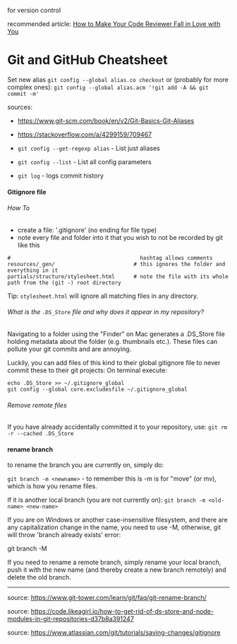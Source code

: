 for version control

recommended article: [How to Make Your Code Reviewer Fall in Love with You](https://mtlynch.io/code-review-love/)

# Git and GitHub Cheatsheet

Set new alias
`git config --global alias.co checkout` 
or (probably for more complex ones):
`git config --global alias.acm '!git add -A && git commit -m'`

sources: 
- https://www.git-scm.com/book/en/v2/Git-Basics-Git-Aliases
- https://stackoverflow.com/a/4299159/709467

- `git config --get-regexp alias` - List just aliases

- `git config --list` - List all config parameters

- `git log` - logs commit history

#### Gitignore file

###### How To

- create a file: '.gitignore' (no ending for file type)
- note every file and folder into it that you wish to not be recorded by git like this

```
#                                         hashtag allows comments
resources/_gen/                         # this ignores the folder and everything in it
partials/structure/stylesheet.html      # note the file with its whole path from the (git -) root directory
```

Tip: `stylesheet.html` will ignore all matching files in any directory.

###### What is the `.DS_Store` file and why does it appear in my repository?
Navigating to a folder using the "Finder" on Mac generates a .DS_Store file holding metadata about the folder (e.g. thumbnails etc.). These files can pollute your git commits and are annoying.

Luckily, you can add files of this kind to their global gitignore file to never commit these to their git projects:
On terminal execute:
```shell
echo .DS_Store >> ~/.gitignore_global
git config --global core.excludesfile ~/.gitignore_global
```
###### Remove remote files
If you have already accidentally committed it to your repository, use:
`git rm -r --cached .DS_Store`

#### rename branch
to rename the branch you are currently on, simply do:

`git branch -m <newname>` - to remember this is -m is for "move" (or mv), which is how you rename files.

If it is another local branch (you are not currently on):
`git branch -m <old-name> <new-name>`

If you are on Windows or another case-insensitive filesystem, and there are any capitalization change in the name, you need to use -M, otherwise, git will throw 'branch already exists' error:

git branch -M <newname>

If you need to rename a remote branch, simply rename your local branch, push it with the new name (and thereby create a new branch remotely) and delete the old branch.

---

source: https://www.git-tower.com/learn/git/faq/git-rename-branch/


source: https://code.likeagirl.io/how-to-get-rid-of-ds-store-and-node-modules-in-git-repositories-d37b8a391247

source: https://www.atlassian.com/git/tutorials/saving-changes/gitignore
